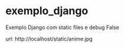 # exemplo_django
Exemplo Django com static files e debug False

url: http://localhost/static/anime.jpg
